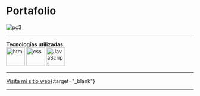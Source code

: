 # Portafolio

![pc3](https://user-images.githubusercontent.com/104018861/223869761-0c8e2b61-4ba1-47b3-ad60-080ef7125053.png)

---

**Tecnologías utilizadas:**  
<img src="https://img.icons8.com/color/344/html-5--v1.png" alt="html" width="50"/>
<img src="https://img.icons8.com/color/344/css3.png" alt="css" width="50"/>
<img src="https://img.icons8.com/color/344/javascript--v1.png" alt="JavaScript" width="50"/>

---

[Visita mi sitio web](https://alejandrovc6467.github.io/Portafolio/){:target="_blank"}


---
